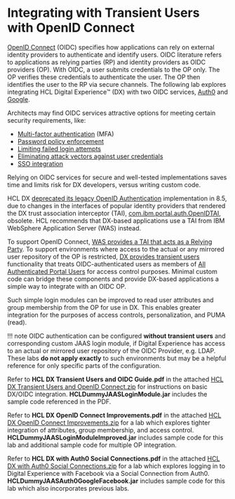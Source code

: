 # Integrating with Transient Users with OpenID Connect

[OpenID Connect](https://openid.net/connect/) (OIDC) specifies how applications can rely on external identity providers to authenticate and identify users.  OIDC literature refers to applications as relying parties (RP) and identity providers as OIDC providers (OP).  With OIDC, a user submits credentials to the OP only.  The OP verifies these credentials to authenticate the user.  The OP then identifies the user to the RP via secure channels.  The following lab explores integrating HCL Digital Experience™ (DX) with two OIDC services, [Auth0](https://auth0.com/docs/authenticate/protocols/openid-connect-protocol) and [Google](https://developers.google.com/identity/protocols/oauth2/openid-connect).

Architects may find OIDC services attractive options for meeting certain security requirements, like:

   - [Multi-factor authentication](https://owasp.org/www-project-top-ten/2017/A2_2017-Broken_Authentication) (MFA)
   - [Password policy enforcement](https://owasp.org/www-project-top-ten/2017/A2_2017-Broken_Authentication)
   - [Limiting failed login attempts](https://owasp.org/www-project-top-ten/2017/A2_2017-Broken_Authentication)
   - [Eliminating attack vectors against user credentials](https://openid.net/connect/faq/)
   - [SSO integration](https://auth0.com/docs/customize/integrations/sso-integrations)

Relying on OIDC services for secure and well-tested implementations saves time and limits risk for DX developers, versus writing custom code.

HCL DX [deprecated its legacy OpenID Authentication](../../../../../../whatsnew/deprecated_features.md) implementation in 8.5, due to changes in the interfaces of popular identity providers that rendered the DX trust association interceptor (TAI), [com.ibm.portal.auth.OpenIDTAI](https://help.hcltechsw.com/digital-experience/8.5/security/use_social.html), obsolete.  HCL recommends that DX-based applications use a TAI from IBM WebSphere Application Server (WAS) instead. 

To support OpenID Connect, [WAS provides a TAI that acts as a Relying Party](https://www.ibm.com/docs/en/was/8.5.5?topic=users-openid-connect-overview).  To support environments where access to the actual or any mirrored user repository  of the OP is restricted, [DX provides transient users](https://help.hcltechsw.com/digital-experience/8.5/security/openid_trans_users.html) functionality that treats OIDC-authenticated users as members of [All Authenticated Portal Users](../../../manage/security/people/authorization/users_and_groups/adusrgrp_user) for access control purposes.  Minimal custom code can bridge these components and provide DX-based applications a simple way to integrate with an OIDC OP. 

Such simple login modules can be improved to read user attributes and group membership from the OP for use in DX.  This enables greater integration for the purposes of access controls, personalization, and PUMA (read).

!!! note 
    OIDC authentication can be configured **without transient users** and corresponding custom JAAS login module, if Digital Experience has access to an actual or mirrored user repository of the OIDC Provider, e.g. LDAP.  These labs **do not apply exactly** to such environments but may be a helpful reference for only specific parts of the configuration.

Refer to **HCL DX Transient Users and OIDC Guide.pdf** in the attached [HCL DX Transient Users and OpenID Connect.zip](https://support.hcltechsw.com/sys_attachment.do?sys_id=e0122a9f1bb1b490f37655352a4bcb3f) for instructions on basic DX/OIDC integration. **HCLDummyJAASLoginModule.jar** includes the sample code referenced in the PDF.

Refer to **HCL DX OpenID Connect Improvements.pdf** in the attached [HCL DX OpenID Connect Improvements.zip](https://support.hcltechsw.com/sys_attachment.do?sys_id=e4122a9f1bb1b490f37655352a4bcb3d) for a lab which explores tighter integration of attributes, group membership, and access control.  **HCLDummyJAASLoginModuleImproved.jar** includes sample code for this lab and additional sample code for multiple OP integration.

Refer to **HCL DX with Auth0 Social Connections.pdf** in the attached [HCL DX with Auth0 Social Connections.zip](https://support.hcltechsw.com/sys_attachment.do?sys_id=f4122a9f1bb1b490f37655352a4bcb40) for a lab which explores logging in to Digital Experience with Facebook via a Social Connection from Auth0.  **HCLDummyJAASAuth0GoogleFacebook.jar** includes sample code for this lab which also incorporates previous labs.